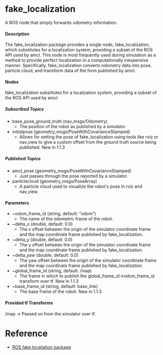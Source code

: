 # fake_localization
A ROS node that simply forwards odometry information.

#### Description
The fake_localization package provides a single node, fake_localization, which substitutes for a localization system, providing a subset of the ROS API used by amcl.
This node is most frequently used during simulation as a method to provide perfect localization in a computationally inexpensive manner.
Specifically, fake_localization converts odometry data into pose, particle cloud, and transform data of the form published by amcl.


####  Nodes

fake_localization substitutes for a localization system, providing a subset of the ROS API used by amcl.

##### Subscribed Topics
- base_pose_ground_truth (nav_msgs/Odometry)
    - The position of the robot as published by a simulator.
- initialpose (geometry_msgs/PoseWithCovarianceStamped)
    - Allows for setting the pose of fake_localization using tools like rviz or nav_view to give a custom offset from the ground truth source being published. New in 1.1.3

##### Published Topics
- amcl_pose (geometry_msgs/PoseWithCovarianceStamped)
    - Just passes through the pose reported by a simulator.
- particlecloud (geometry_msgs/PoseArray)
    - A particle cloud used to visualize the robot's pose in rviz and nav_view.


#### Parameters
- ~odom_frame_id (string, default: "odom")
    - The name of the odometric frame of the robot.
- ~delta_x (double, default: 0.0)
    - The x offset between the origin of the simulator coordinate frame and the map coordinate frame published by fake_localization.
- ~delta_y (double, default: 0.0)
    - The y offset between the origin of the simulator coordinate frame and the map coordinate frame published by fake_localization.
- ~delta_yaw (double, default: 0.0)
    - The yaw offset between the origin of the simulator coordinate frame and the map coordinate frame published by fake_localization.
- ~global_frame_id (string, default: /map)
    - The frame in which to publish the global_frame_id→odom_frame_id transform over tf. New in 1.1.3
- ~base_frame_id (string, default: base_link)
    - The base frame of the robot. New in 1.1.3


#### Provided tf Transforms
/map → <value of odom_frame_id parameter>
    Passed on from the simulator over tf.
    
# Reference
- [ROS fake localiation package](http://wiki.ros.org/fake_localization)
